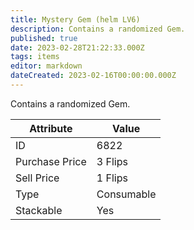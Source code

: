 ```yaml
---
title: Mystery Gem (helm LV6)
description: Contains a randomized Gem.
published: true
date: 2023-02-28T21:22:33.000Z
tags: items
editor: markdown
dateCreated: 2023-02-16T00:00:00.000Z
---
```


Contains a randomized Gem.

|Attribute|Value|
|-|-|
|ID|6822|
|Purchase Price|3 Flips|
|Sell Price|1 Flips|
|Type|Consumable|
|Stackable|Yes|

